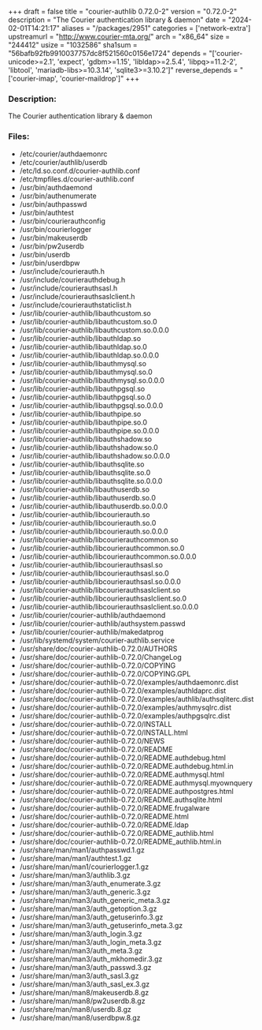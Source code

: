 +++
draft = false
title = "courier-authlib 0.72.0-2"
version = "0.72.0-2"
description = "The Courier authentication library & daemon"
date = "2024-02-01T14:21:17"
aliases = "/packages/2951"
categories = ['network-extra']
upstreamurl = "http://www.courier-mta.org/"
arch = "x86_64"
size = "244412"
usize = "1032586"
sha1sum = "56bafb92fb9910037757dc8f521560c0156e1724"
depends = "['courier-unicode>=2.1', 'expect', 'gdbm>=1.15', 'libldap>=2.5.4', 'libpq>=11.2-2', 'libtool', 'mariadb-libs>=10.3.14', 'sqlite3>=3.10.2']"
reverse_depends = "['courier-imap', 'courier-maildrop']"
+++
### Description: 
The Courier authentication library & daemon

### Files: 
* /etc/courier/authdaemonrc
* /etc/courier/authlib/userdb
* /etc/ld.so.conf.d/courier-authlib.conf
* /etc/tmpfiles.d/courier-authlib.conf
* /usr/bin/authdaemond
* /usr/bin/authenumerate
* /usr/bin/authpasswd
* /usr/bin/authtest
* /usr/bin/courierauthconfig
* /usr/bin/courierlogger
* /usr/bin/makeuserdb
* /usr/bin/pw2userdb
* /usr/bin/userdb
* /usr/bin/userdbpw
* /usr/include/courierauth.h
* /usr/include/courierauthdebug.h
* /usr/include/courierauthsasl.h
* /usr/include/courierauthsaslclient.h
* /usr/include/courierauthstaticlist.h
* /usr/lib/courier-authlib/libauthcustom.so
* /usr/lib/courier-authlib/libauthcustom.so.0
* /usr/lib/courier-authlib/libauthcustom.so.0.0.0
* /usr/lib/courier-authlib/libauthldap.so
* /usr/lib/courier-authlib/libauthldap.so.0
* /usr/lib/courier-authlib/libauthldap.so.0.0.0
* /usr/lib/courier-authlib/libauthmysql.so
* /usr/lib/courier-authlib/libauthmysql.so.0
* /usr/lib/courier-authlib/libauthmysql.so.0.0.0
* /usr/lib/courier-authlib/libauthpgsql.so
* /usr/lib/courier-authlib/libauthpgsql.so.0
* /usr/lib/courier-authlib/libauthpgsql.so.0.0.0
* /usr/lib/courier-authlib/libauthpipe.so
* /usr/lib/courier-authlib/libauthpipe.so.0
* /usr/lib/courier-authlib/libauthpipe.so.0.0.0
* /usr/lib/courier-authlib/libauthshadow.so
* /usr/lib/courier-authlib/libauthshadow.so.0
* /usr/lib/courier-authlib/libauthshadow.so.0.0.0
* /usr/lib/courier-authlib/libauthsqlite.so
* /usr/lib/courier-authlib/libauthsqlite.so.0
* /usr/lib/courier-authlib/libauthsqlite.so.0.0.0
* /usr/lib/courier-authlib/libauthuserdb.so
* /usr/lib/courier-authlib/libauthuserdb.so.0
* /usr/lib/courier-authlib/libauthuserdb.so.0.0.0
* /usr/lib/courier-authlib/libcourierauth.so
* /usr/lib/courier-authlib/libcourierauth.so.0
* /usr/lib/courier-authlib/libcourierauth.so.0.0.0
* /usr/lib/courier-authlib/libcourierauthcommon.so
* /usr/lib/courier-authlib/libcourierauthcommon.so.0
* /usr/lib/courier-authlib/libcourierauthcommon.so.0.0.0
* /usr/lib/courier-authlib/libcourierauthsasl.so
* /usr/lib/courier-authlib/libcourierauthsasl.so.0
* /usr/lib/courier-authlib/libcourierauthsasl.so.0.0.0
* /usr/lib/courier-authlib/libcourierauthsaslclient.so
* /usr/lib/courier-authlib/libcourierauthsaslclient.so.0
* /usr/lib/courier-authlib/libcourierauthsaslclient.so.0.0.0
* /usr/lib/courier/courier-authlib/authdaemond
* /usr/lib/courier/courier-authlib/authsystem.passwd
* /usr/lib/courier/courier-authlib/makedatprog
* /usr/lib/systemd/system/courier-authlib.service
* /usr/share/doc/courier-authlib-0.72.0/AUTHORS
* /usr/share/doc/courier-authlib-0.72.0/ChangeLog
* /usr/share/doc/courier-authlib-0.72.0/COPYING
* /usr/share/doc/courier-authlib-0.72.0/COPYING.GPL
* /usr/share/doc/courier-authlib-0.72.0/examples/authdaemonrc.dist
* /usr/share/doc/courier-authlib-0.72.0/examples/authldaprc.dist
* /usr/share/doc/courier-authlib-0.72.0/examples/authlib/authsqliterc.dist
* /usr/share/doc/courier-authlib-0.72.0/examples/authmysqlrc.dist
* /usr/share/doc/courier-authlib-0.72.0/examples/authpgsqlrc.dist
* /usr/share/doc/courier-authlib-0.72.0/INSTALL
* /usr/share/doc/courier-authlib-0.72.0/INSTALL.html
* /usr/share/doc/courier-authlib-0.72.0/NEWS
* /usr/share/doc/courier-authlib-0.72.0/README
* /usr/share/doc/courier-authlib-0.72.0/README.authdebug.html
* /usr/share/doc/courier-authlib-0.72.0/README.authdebug.html.in
* /usr/share/doc/courier-authlib-0.72.0/README.authmysql.html
* /usr/share/doc/courier-authlib-0.72.0/README.authmysql.myownquery
* /usr/share/doc/courier-authlib-0.72.0/README.authpostgres.html
* /usr/share/doc/courier-authlib-0.72.0/README.authsqlite.html
* /usr/share/doc/courier-authlib-0.72.0/README.frugalware
* /usr/share/doc/courier-authlib-0.72.0/README.html
* /usr/share/doc/courier-authlib-0.72.0/README.ldap
* /usr/share/doc/courier-authlib-0.72.0/README_authlib.html
* /usr/share/doc/courier-authlib-0.72.0/README_authlib.html.in
* /usr/share/man/man1/authpasswd.1.gz
* /usr/share/man/man1/authtest.1.gz
* /usr/share/man/man1/courierlogger.1.gz
* /usr/share/man/man3/authlib.3.gz
* /usr/share/man/man3/auth_enumerate.3.gz
* /usr/share/man/man3/auth_generic.3.gz
* /usr/share/man/man3/auth_generic_meta.3.gz
* /usr/share/man/man3/auth_getoption.3.gz
* /usr/share/man/man3/auth_getuserinfo.3.gz
* /usr/share/man/man3/auth_getuserinfo_meta.3.gz
* /usr/share/man/man3/auth_login.3.gz
* /usr/share/man/man3/auth_login_meta.3.gz
* /usr/share/man/man3/auth_meta.3.gz
* /usr/share/man/man3/auth_mkhomedir.3.gz
* /usr/share/man/man3/auth_passwd.3.gz
* /usr/share/man/man3/auth_sasl.3.gz
* /usr/share/man/man3/auth_sasl_ex.3.gz
* /usr/share/man/man8/makeuserdb.8.gz
* /usr/share/man/man8/pw2userdb.8.gz
* /usr/share/man/man8/userdb.8.gz
* /usr/share/man/man8/userdbpw.8.gz

